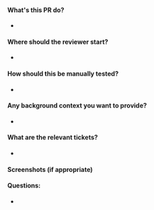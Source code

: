 #### What's this PR do?

*


#### Where should the reviewer start?

*


#### How should this be manually tested?

*


#### Any background context you want to provide?

*


#### What are the relevant tickets?

*


#### Screenshots (if appropriate)



#### Questions:

*

